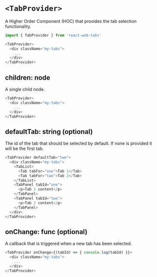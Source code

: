 # `<TabProvider>`

A Higher Order Component (HOC) that provides the tab selection functionality.

```js
import { TabProvider } from 'react-web-tabs'

<TabProvider>
  <div className="my-tabs">
    ...
  </div>
</TabProvider>
```

## children: node

A single child node.

```js
<TabProvider>
  <div className="my-tabs">
    ...
  </div>
</TabProvider>
```

## defaultTab: string (optional)

The id of the tab that should be selected by default. If none is provided it will be the first tab.

```js
<TabProvider defaultTab="two">
  <div className="my-tabs">
    <TabList>
      <Tab tabFor="one">Tab 1</Tab>
      <Tab tabFor="two">Tab 2</Tab>
    </TabList>
    <TabPanel tabId="one">
      <p>Tab 1 content</p>
    </TabPanel>
    <TabPanel tabId="two">
      <p>Tab 2 content</p>
    </TabPanel>
  </div>
</TabProvider>
```

## onChange: func (optional)

A callback that is triggered when a new tab has been selected.

```js
<TabProvider onChange={(tabId) => { console.log(tabId) }}>
  <div className="my-tabs">
    ...
  </div>
</TabProvider>
```
